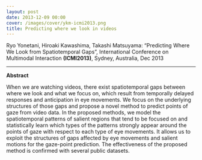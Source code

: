 ```yaml
---
layout: post
date: 2013-12-09 00:00
cover: /images/cover/ykm-icmi2013.png
title: Predicting where we look in videos
---
```


Ryo Yonetani, Hiroaki Kawashima, Takashi Matsuyama: “Predicting Where We Look from Spatiotemporal Gaps”, International Conference on Multimodal Interaction **(ICMI2013)**, Sydney, Australia, Dec 2013

<!--more-->
---
**Abstract**

When we are watching videos, there exist spatiotemporal gaps between where we look and what we focus on, which result from temporally delayed responses and anticipation in eye movements. We focus on the underlying structures of those gaps and propose a novel method to predict points of gaze from video data. In the proposed methods, we model the spatiotemporal patterns of salient regions that tend to be focused on and statistically learn which types of the patterns strongly appear around the points of gaze with respect to each type of eye movements. It allows us to exploit the structures of gaps affected by eye movements and salient motions for the gaze-point prediction. The effectiveness of the proposed method is confirmed with several public datasets.
